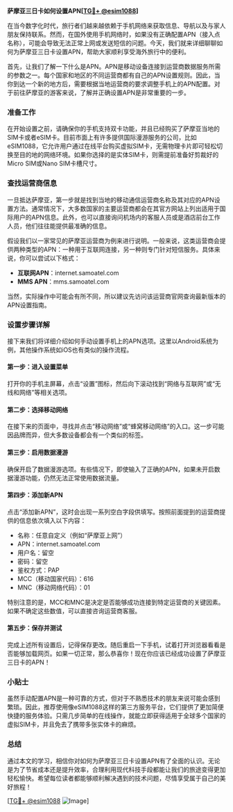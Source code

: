 **萨摩亚三日卡如何设置APN[[TG💪+ @esim1088](https://t.me/s/esim1088)]**

在当今数字化时代，旅行者们越来越依赖于手机网络来获取信息、导航以及与家人朋友保持联系。然而，在国外使用手机网络时，如果没有正确配置APN（接入点名称），可能会导致无法正常上网或发送短信的问题。今天，我们就来详细聊聊如何为萨摩亚三日卡设置APN，帮助大家顺利享受海外旅行中的便利。

首先，让我们了解一下什么是APN。APN是移动设备连接到运营商数据服务所需的参数之一。每个国家和地区的不同运营商都有自己的APN设置规则。因此，当你到达一个新的地方后，需要根据当地运营商的要求调整手机上的APN配置。对于前往萨摩亚的游客来说，了解并正确设置APN是非常重要的一步。

### 准备工作

在开始设置之前，请确保你的手机支持双卡功能，并且已经购买了萨摩亚当地的SIM卡或者eSIM卡。目前市面上有许多提供国际漫游服务的公司，比如eSIM1088，它允许用户通过在线平台购买虚拟SIM卡，无需物理卡片即可轻松切换至目的地的网络环境。如果你选择的是实体SIM卡，则需提前准备好剪裁好的Micro SIM或Nano SIM卡槽尺寸。

### 查找运营商信息

一旦抵达萨摩亚，第一步就是找到当地的移动通信运营商名称及其对应的APN设置方法。通常情况下，大多数国家的主要运营商都会在其官方网站上列出适用于国际用户的APN信息。此外，也可以直接询问机场内的客服人员或是酒店前台工作人员，他们往往能提供最准确的信息。

假设我们以一家常见的萨摩亚运营商为例来进行说明。一般来说，这类运营商会提供两种类型的APN：一种用于互联网连接，另一种则专门针对短信服务。具体来说，你可以尝试以下格式：

- **互联网APN**：internet.samoatel.com
- **MMS APN**：mms.samoatel.com

当然，实际操作中可能会有所不同，所以建议先访问该运营商官网查询最新版本的APN设置指南。

### 设置步骤详解

接下来我们将详细介绍如何手动设置手机上的APN选项。这里以Android系统为例，其他操作系统如iOS也有类似的操作流程。

#### 第一步：进入设置菜单
打开你的手机主屏幕，点击“设置”图标，然后向下滚动找到“网络与互联网”或“无线和网络”等相关选项。

#### 第二步：选择移动网络
在接下来的页面中，寻找并点击“移动网络”或“蜂窝移动网络”的入口。这一步可能因品牌而异，但大多数设备都会有一个类似的标签。

#### 第三步：启用数据漫游
确保开启了数据漫游选项。有些情况下，即使输入了正确的APN，如果未开启数据漫游功能，仍然无法正常使用数据流量。

#### 第四步：添加新APN
点击“添加新APN”，这时会出现一系列空白字段供填写。按照前面提到的运营商提供的信息依次填入以下内容：
- 名称：任意自定义（例如“萨摩亚上网”）
- APN：internet.samoatel.com
- 用户名：留空
- 密码：留空
- 鉴权方式：PAP
- MCC（移动国家代码）：616
- MNC（移动网络代码）：01

特别注意的是，MCC和MNC是决定是否能够成功连接到特定运营商的关键因素。如果不确定这些数值，可以直接咨询运营商客服。

#### 第五步：保存并测试
完成上述所有设置后，记得保存更改。随后重启一下手机，试着打开浏览器看看是否能够加载网页。如果一切正常，那么恭喜你！现在你应该已经成功设置了萨摩亚三日卡的APN！

### 小贴士

虽然手动配置APN是一种可靠的方式，但对于不熟悉技术的朋友来说可能会感到繁琐。因此，推荐使用像eSIM1088这样的第三方服务平台，它们提供了更加简便快捷的服务体验。只需几步简单的在线操作，就能立即获得适用于全球多个国家的虚拟SIM卡，并且免去了携带多张实体卡的麻烦。

### 总结

通过本文的学习，相信你对如何为萨摩亚三日卡设置APN有了全面的认识。无论是为了节省成本还是提升效率，合理利用现代科技手段都能让我们的旅途变得更加轻松愉快。希望每位读者都能够顺利解决遇到的技术问题，尽情享受属于自己的美好旅程！

[[TG💪+ @esim1088](https://t.me/s/esim1088) ![Image](https://i.postimg.cc/4NQfJmqS/Snipaste-2025-05-13-00-14-12.png)]